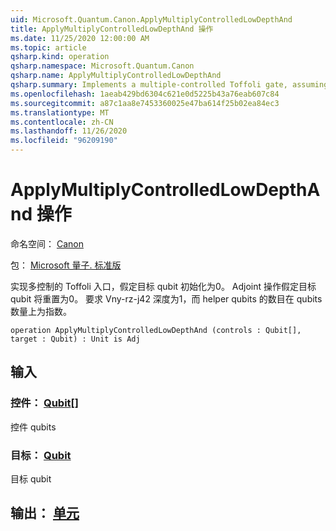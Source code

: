 ```yaml
---
uid: Microsoft.Quantum.Canon.ApplyMultiplyControlledLowDepthAnd
title: ApplyMultiplyControlledLowDepthAnd 操作
ms.date: 11/25/2020 12:00:00 AM
ms.topic: article
qsharp.kind: operation
qsharp.namespace: Microsoft.Quantum.Canon
qsharp.name: ApplyMultiplyControlledLowDepthAnd
qsharp.summary: Implements a multiple-controlled Toffoli gate, assuming that target qubit is initialized 0.  The adjoint operation assumes that the target qubit will be reset to 0.  Requires a Rz depth of 1, while the number of helper qubits are exponential in the number of qubits.
ms.openlocfilehash: 1aeab429bd6304c621e0d5225b43a76eab607c84
ms.sourcegitcommit: a87c1aa8e7453360025e47ba614f25b02ea84ec3
ms.translationtype: MT
ms.contentlocale: zh-CN
ms.lasthandoff: 11/26/2020
ms.locfileid: "96209190"
---
```

# <a name="applymultiplycontrolledlowdepthand-operation"></a>ApplyMultiplyControlledLowDepthAnd 操作

命名空间： [Canon](xref:Microsoft.Quantum.Canon)

包： [Microsoft 量子. 标准版](https://nuget.org/packages/Microsoft.Quantum.Standard)


实现多控制的 Toffoli 入口，假定目标 qubit 初始化为0。  Adjoint 操作假定目标 qubit 将重置为0。  要求 Vny-rz-j42 深度为1，而 helper qubits 的数目在 qubits 数量上为指数。

```qsharp
operation ApplyMultiplyControlledLowDepthAnd (controls : Qubit[], target : Qubit) : Unit is Adj
```


## <a name="input"></a>输入

### <a name="controls--qubit"></a>控件： [Qubit](xref:microsoft.quantum.lang-ref.qubit)[]

控件 qubits


### <a name="target--qubit"></a>目标： [Qubit](xref:microsoft.quantum.lang-ref.qubit)

目标 qubit



## <a name="output--unit"></a>输出： [单元](xref:microsoft.quantum.lang-ref.unit)

